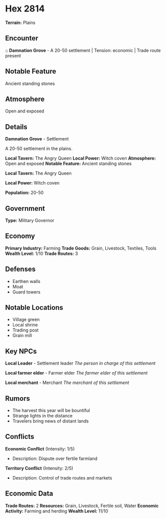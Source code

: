 # Hex 2814

**Terrain:** Plains

## Encounter
⌂ **Damnation Grove** - A 20-50 settlement | Tension: economic | Trade route present

## Notable Feature
Ancient standing stones

## Atmosphere
Open and exposed

## Details
**Damnation Grove** - Settlement

A 20-50 settlement in the plains.

**Local Tavern:** The Angry Queen
**Local Power:** Witch coven
**Atmosphere:** Open and exposed
**Notable Feature:** Ancient standing stones

**Local Tavern:** The Angry Queen

**Local Power:** Witch coven

**Population:** 20-50

## Government
**Type:** Military Governor

## Economy
**Primary Industry:** Farming
**Trade Goods:** Grain, Livestock, Textiles, Tools
**Wealth Level:** 1/10
**Trade Routes:** 3

## Defenses
- Earthen walls
- Moat
- Guard towers

## Notable Locations
- Village green
- Local shrine
- Trading post
- Grain mill

## Key NPCs
**Local Leader** - Settlement leader
*The person in charge of this settlement*

**Local farmer elder** - Farmer elder
*The farmer elder of this settlement*

**Local merchant** - Merchant
*The merchant of this settlement*

## Rumors
- The harvest this year will be bountiful
- Strange lights in the distance
- Travelers bring news of distant lands

## Conflicts
**Economic Conflict** (Intensity: 1/5)
- Description: Dispute over fertile farmland

**Territory Conflict** (Intensity: 2/5)
- Description: Control of trade routes and markets

## Economic Data
**Trade Routes:** 2
**Resources:** Grain, Livestock, Fertile soil, Water
**Economic Activity:** Farming and herding
**Wealth Level:** 11/10
